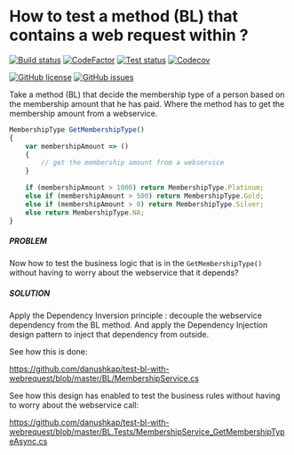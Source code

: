 # How to test a method (BL) that contains a web request within ?

[![Build status](https://img.shields.io/appveyor/ci/danushkap/test-bl-with-webrequest?style=flat&logo=appveyor)](https://ci.appveyor.com/project/danushkap/test-bl-with-webrequest) [![CodeFactor](https://img.shields.io/codefactor/grade/github/danushkap/test-bl-with-webrequest?style=flat&logo=codefactor)](https://www.codefactor.io/repository/github/danushkap/test-bl-with-webrequest) [![Test status](https://img.shields.io/appveyor/tests/danushkap/test-bl-with-webrequest?style=flat&logo=appveyor)](https://ci.appveyor.com/project/danushkap/test-bl-with-webrequest/build/tests) [![Codecov](https://img.shields.io/codecov/c/github/danushkap/test-bl-with-webrequest?style=flat&logo=codecov)](https://codecov.io/gh/danushkap/test-bl-with-webrequest)

[![GitHub license](https://img.shields.io/github/license/danushkap/test-bl-with-webrequest?style=flat&logo=github)](https://github.com/danushkap/test-bl-with-webrequest) [![GitHub issues](https://img.shields.io/github/issues/danushkap/test-bl-with-webrequest?style=flat&logo=github)](https://github.com/danushkap/test-bl-with-webrequest/issues)

Take a method (BL) that decide the membership type of a person based on the membership amount that he has paid. Where the method has to get the membership amount from a webservice.


```javascript
MembershipType GetMembershipType()
{
    var membershipAmount => () 
    {
        // get the membership amount from a webservice
    }
    
    if (membershipAmount > 1000) return MembershipType.Platinum;
    else if (membershipAmount > 500) return MembershipType.Gold;
    else if (membershipAmount > 0) return MembershipType.Silver;
    else return MembershipType.NA;
}
```

##### PROBLEM

Now how to test the business logic that is in the `GetMembershipType()` without having to worry about the webservice that it depends?

##### SOLUTION

Apply the Dependency Inversion principle : decouple the webservice dependency from the BL method. 
And apply the Dependency Injection design pattern to inject that dependency from outside.

See how this is done:

https://github.com/danushkap/test-bl-with-webrequest/blob/master/BL/MembershipService.cs

See how this design has enabled to test the business rules without having to worry about the webservice call:

https://github.com/danushkap/test-bl-with-webrequest/blob/master/BL.Tests/MembershipService_GetMembershipTypeAsync.cs
